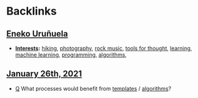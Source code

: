 
# Backlinks
## [Eneko Uruñuela](<Eneko Uruñuela.md>)
- **[Interests](<Interests.md>):** [hiking](<hiking.md>), [photography](<photography.md>), [rock music](<rock music.md>), [tools for thought](<tools for thought.md>), [learning](<learning.md>), [machine learning](<machine learning.md>), [programming](<programming.md>), [algorithms](<algorithms.md>),

## [January 26th, 2021](<January 26th, 2021.md>)
- [Q](<Q.md>) What processes would benefit from [templates](<templates.md>) / [algorithms](<algorithms.md>)?

